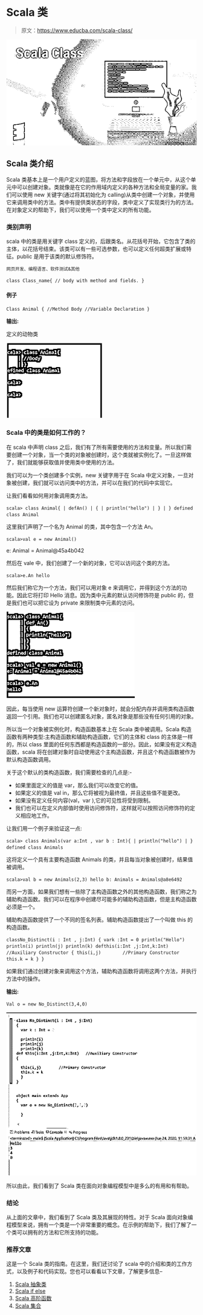# Scala 类

> 原文：<https://www.educba.com/scala-class/>

![Scala Class](img/ed32ec73b53ab1ef2b997edeb2404cc9.png)



## Scala 类介绍

Scala 类基本上是一个用户定义的蓝图，将方法和字段放在一个单元中，从这个单元中可以创建对象。类就像是在它的作用域内定义的各种方法和全局变量的家。我们可以使用 new 关键字(通过将其初始化为 calling)从类中创建一个对象，并使用它来调用类中的方法。类中有提供类状态的字段，类中定义了实现类行为的方法。在对象定义的帮助下，我们可以使用一个类中定义的所有功能。

### 类别声明

scala 中的类是用关键字 class 定义的，后跟类名。从花括号开始，它包含了类的主体，以花括号结束。该类可以有一些可选参数，也可以定义任何超类扩展或特征。public 是用于该类的默认修饰符。

<small>网页开发、编程语言、软件测试&其他</small>

`class Class_name{
// body with method and fields.
}`

#### 例子

`Class Animal
{
//Method Body
//Variable Declaration
}`

**输出:**

定义的动物类

![Scala Class-1.1](img/4dd1b439a56663ebba121d571bc8ab0b.png)



### Scala 中的类是如何工作的？

在 scala 中声明 class 之后，我们有了所有需要使用的方法和变量。所以我们需要创建一个对象，当一个类的对象被创建时，这个类就被实例化了。一旦这样做了，我们就能够获取值并使用类中使用的方法。

我们可以为一个类创建多个实例，new 关键字用于在 Scala 中定义对象，一旦对象被创建，我们就可以访问类中的方法，并可以在我们的代码中实现它。

让我们看看如何用对象调用类方法。

`scala> class Animal{
| defAn()
| {
| println("hello")
| }
| }
defined class Animal`

这里我们声明了一个名为 Animal 的类，其中包含一个方法 An。

`scala>val e = new Animal()`

e: Animal = Animal@45a4b042

然后在 vale 中，我们创建了一个新的对象，它可以访问这个类的方法。

`scala>e.An
hello`

然后我们称它为一个方法，我们可以用对象 e 来调用它，并得到这个方法的功能。因此它将打印 Hello 消息。因为类中元素的默认访问修饰符是 public 的，但是我们也可以把它设为 private 来限制类中元素的访问。

![Scala Class-1.2](img/a9be2a101f450446fe2885a77125f12c.png)



因此，每当使用 new 运算符创建一个新对象时，就会分配内存并调用类构造函数返回一个引用。我们也可以创建匿名对象，匿名对象是那些没有任何引用的对象。

所以当一个对象被实例化时，构造函数基本上在 Scala 类中被调用。Scala 构造函数有两种类型:主构造函数和辅助构造函数，它们的主体和 class 的主体是一样的，所以 class 里面的任何东西都是构造函数的一部分。因此，如果没有定义构造函数，scala 将在创建对象时自动使用这个主构造函数，并且这个构造函数被作为默认构造函数调用。

关于这个默认的类构造函数，我们需要检查的几点是:-

*   如果里面定义的值是 var，那么我们可以改变它的值。
*   如果定义的值是 val in，那么它将被视为最终值，并且这些值不能更改。
*   如果没有定义任何内容(val，var ),它的可见性将受到限制。
*   我们也可以在定义内部值时使用访问修饰符，这样就可以按照访问修饰符的定义相应地工作。

让我们用一个例子来验证这一点:

`scala> class Animals(var a:Int , var b : Int){
| println("hello")
| }
defined class Animals`

这将定义一个具有主要构造函数 Animals 的类，并且每当对象被创建时，结果值被调用。

`scala>val b = new Animals(2,3)
hello
b: Animals = Animals@a8e6492`

而另一方面，如果我们想有一些除了主构造函数之外的其他构造函数，我们称之为辅助构造函数。我们可以在程序中创建尽可能多的辅助构造函数，但是主构造函数必须是一个。

辅助构造函数提供了一个不同的签名列表。辅助构造函数提出了一个叫做 this 的构造函数。

`classNo_Distinct(i : Int , j:Int)
{
vark :Int = 0
println("Hello")
println(i)
println(j)
println(k)
defthis(i:Int ,j:Int,k:Int)   //Auxiliary Constructor
{
this(i,j)        //Primary Constructor
this.k = k
}
}`

如果我们通过创建对象来调用这个方法，辅助构造函数将调用这两个方法，并执行方法中的操作。

**输出:**

`Val o = new No_Distinct(3,4,0)`

![Scala Class-1.3](img/08c7582613290e3c002d827d8cc7a5ea.png)



所以由此，我们看到了 Scala 类在面向对象编程模型中是多么的有用和有帮助。

### 结论

从上面的文章中，我们看到了 Scala 类及其展现的特性。对于 Scala 面向对象编程模型来说，拥有一个类是一个非常重要的概念。在示例的帮助下，我们了解了一个类可以拥有的方法和它所支持的功能。

### 推荐文章

这是一个 Scala 类的指南。在这里，我们还讨论了 scala 中的介绍和类的工作方式，以及例子和代码实现。您也可以看看以下文章，了解更多信息–

1.  [Scala 抽象类](https://www.educba.com/scala-abstract-class/)
2.  [Scala if else](https://www.educba.com/scala-if-else/)
3.  [Scala 高阶函数](https://www.educba.com/scala-high-order-functions/)
4.  [Scala 集合](https://www.educba.com/scala-collections/)





